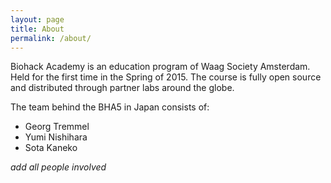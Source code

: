 ```yaml
---
layout: page
title: About
permalink: /about/
---
```


Biohack Academy is an education program of Waag Society Amsterdam. Held for the first time in the Spring of 2015. The course is fully open source and distributed through partner labs around the globe. 

The team behind the BHA5 in Japan consists of:

* Georg Tremmel
* Yumi Nishihara
* Sota Kaneko

_add all people involved_
